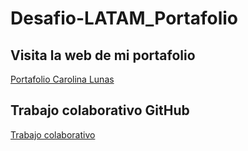 # Desafio-LATAM_Portafolio

## Visita la web de mi portafolio
<a href="https://carolinalunasfarah.github.io/Desafio-LATAM_Portafolio/">Portafolio Carolina Lunas</a>

## Trabajo colaborativo GitHub
<a href="https://github.com/Longat80/Portafolio">Trabajo colaborativo</a>